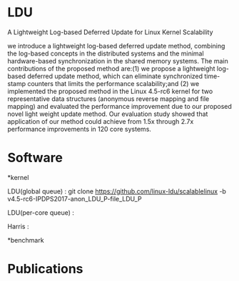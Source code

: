 # LDU
A Lightweight Log-based Deferred Update for Linux Kernel Scalability

we introduce a lightweight log-based deferred update
method, combining the log-based concepts in the distributed systems and the
minimal hardware-based synchronization in the shared memory systems.
The main contributions of the proposed method are:(1) we propose a lightweight
log-based deferred update method, which can eliminate synchronized time-stamp counters that limits the performance scalability;and 
(2) we implemented the proposed method in the Linux 4.5-rc6 kernel
for two representative data structures (anonymous reverse mapping and 
file mapping) and evaluated the performance improvement due to our
proposed novel light weight update method. 
Our evaluation study showed that application of our method could
achieve from 1.5x through 2.7x performance improvements in 120 core
systems.


# Software

*kernel

LDU(global queue) : git clone https://github.com/linux-ldu/scalablelinux -b v4.5-rc6-IPDPS2017-anon_LDU_P-file_LDU_P

LDU(per-core queue) :

Harris : 


*benchmark




# Publications
